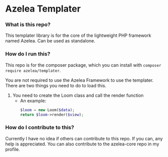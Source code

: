 # Azelea Templater

### What is this repo?
This templater library is for the core of the lightweight PHP framework named Azelea. Can be used as standalone.

### How do I run this?
This repo is for the composer package, which you can install 
with ```composer require azelea/templater```.

You are not required to use the Azelea Framework to use the templater.
There are two things you need to do to load this.
 1. You need to create the Loom class and call the render function
    - An example:
        ```php
        $loom = new Loom($data);
        return $loom->render($view);
        ```

### How do I contribute to this?
Currently I have no idea if others can contribute to this repo. If you can, any help is appreciated. You can also contribute to the azelea-core repo in my profile.
